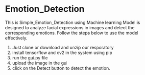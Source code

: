 # Emotion_Detection
This is Simple_Emotion_Detection using Machine learning Model is designed to analyze facial expressions in images and detect the corresponding emotions. Follow the steps below to use the model effectively.

1. Just clone or download and unzip our resporatory
2. install tensorflow and cv2 in the system using pip
3. run the gui.py file
4. upload the image in the gui
5. click on the Detect button to detect the emotion.

